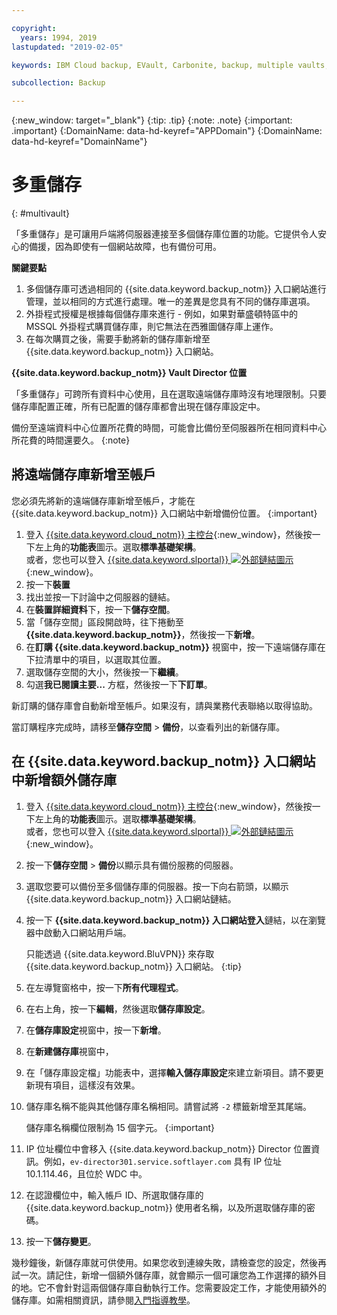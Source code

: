 ```yaml
---

copyright:
  years: 1994, 2019
lastupdated: "2019-02-05"

keywords: IBM Cloud backup, EVault, Carbonite, backup, multiple vaults, mulitple locations, disaster recovery

subcollection: Backup

---
```

{:new_window: target="_blank"}
{:tip: .tip}
{:note: .note}
{:important: .important}
{:DomainName: data-hd-keyref="APPDomain"}
{:DomainName: data-hd-keyref="DomainName"}

# 多重儲存
{: #multivault}

「多重儲存」是可讓用戶端將伺服器連接至多個儲存庫位置的功能。它提供令人安心的備援，因為即使有一個網站故障，也有備份可用。

**關鍵要點**

1. 多個儲存庫可透過相同的 {{site.data.keyword.backup_notm}} 入口網站進行管理，並以相同的方式進行處理。唯一的差異是您具有不同的儲存庫選項。
2. 外掛程式授權是根據每個儲存庫來進行 - 例如，如果對華盛頓特區中的 MSSQL 外掛程式購買儲存庫，則它無法在西雅圖儲存庫上運作。
3. 在每次購買之後，需要手動將新的儲存庫新增至 {{site.data.keyword.backup_notm}} 入口網站。



**{{site.data.keyword.backup_notm}} Vault Director 位置**

「多重儲存」可跨所有資料中心使用，且在選取遠端儲存庫時沒有地理限制。只要儲存庫配置正確，所有已配置的儲存庫都會出現在儲存庫設定中。

備份至遠端資料中心位置所花費的時間，可能會比備份至伺服器所在相同資料中心所花費的時間還要久。
{:note}

## 將遠端儲存庫新增至帳戶

您必須先將新的遠端儲存庫新增至帳戶，才能在 {{site.data.keyword.backup_notm}} 入口網站中新增備份位置。
{:important}

1. 登入 [{{site.data.keyword.cloud_notm}} 主控台](https://{DomainName}){:new_window}，然後按一下左上角的**功能表**圖示。選取**標準基礎架構**。<br/>
   或者，您也可以登入 [{{site.data.keyword.slportal}} ![外部鏈結圖示](../../icons/launch-glyph.svg "外部鏈結圖示")](https://control.softlayer.com/){:new_window}。
2. 按一下**裝置**
3. 找出並按一下討論中之伺服器的鏈結。
4. 在**裝置詳細資料**下，按一下**儲存空間**。
5. 當「儲存空間」區段開啟時，往下捲動至 **{{site.data.keyword.backup_notm}}**，然後按一下**新增**。
6. 在**訂購 {{site.data.keyword.backup_notm}}** 視窗中，按一下遠端儲存庫在下拉清單中的項目，以選取其位置。
7. 選取儲存空間的大小，然後按一下**繼續**。
8. 勾選**我已閱讀主要...** 方框，然後按一下**下訂單**。

新訂購的儲存庫會自動新增至帳戶。如果沒有，請與業務代表聯絡以取得協助。

當訂購程序完成時，請移至**儲存空間** > **備份**，以查看列出的新儲存庫。

## 在 {{site.data.keyword.backup_notm}} 入口網站中新增額外儲存庫

1. 登入 [{{site.data.keyword.cloud_notm}} 主控台](https://{DomainName}){:new_window}，然後按一下左上角的**功能表**圖示。選取**標準基礎架構**。<br/>
   或者，您也可以登入 [{{site.data.keyword.slportal}} ![外部鏈結圖示](../../icons/launch-glyph.svg "外部鏈結圖示")](https://control.softlayer.com/){:new_window}。
2. 按一下**儲存空間** > **備份**以顯示具有備份服務的伺服器。
3. 選取您要可以備份至多個儲存庫的伺服器。按一下向右箭頭，以顯示 {{site.data.keyword.backup_notm}} 入口網站鏈結。
4. 按一下 **{{site.data.keyword.backup_notm}} 入口網站登入**鏈結，以在瀏覽器中啟動入口網站用戶端。

   只能透過 {{site.data.keyword.BluVPN}} 來存取 {{site.data.keyword.backup_notm}} 入口網站。
{:tip}
5. 在左導覽窗格中，按一下**所有代理程式**。
6. 在右上角，按一下**編輯**，然後選取**儲存庫設定**。
7. 在**儲存庫設定**視窗中，按一下**新增**。
8. 在**新建儲存庫**視窗中，
  1. 在「儲存庫設定檔」功能表中，選擇**輸入儲存庫設定**來建立新項目。請不要更新現有項目，這樣沒有效果。
  2. 儲存庫名稱不能與其他儲存庫名稱相同。請嘗試將 `-2` 標籤新增至其尾端。<br/>

     儲存庫名稱欄位限制為 15 個字元。
     {:important}
  3. IP 位址欄位中會移入 {{site.data.keyword.backup_notm}} Director 位置資訊。例如，`ev-director301.service.softlayer.com` 具有 IP 位址 10.1.114.46，且位於 WDC 中。
  4. 在認證欄位中，輸入帳戶 ID、所選取儲存庫的 {{site.data.keyword.backup_notm}} 使用者名稱，以及所選取儲存庫的密碼。
  5. 按一下**儲存變更**。

幾秒鐘後，新儲存庫就可供使用。如果您收到連線失敗，請檢查您的設定，然後再試一次。請記住，新增一個額外儲存庫，就會顯示一個可讓您為工作選擇的額外目的地。它不會針對這兩個儲存庫自動執行工作。您需要設定工作，才能使用額外的儲存庫。如需相關資訊，請參閱[入門指導教學](/docs/infrastructure/Backup?topic=Backup-gettingstarted#getting-started)。
